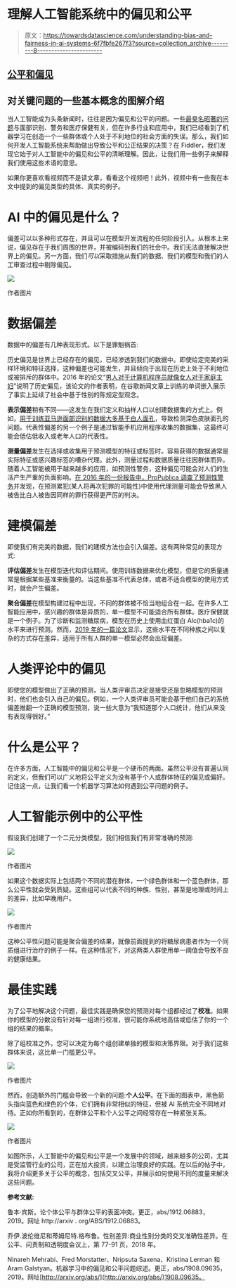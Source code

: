 # 理解人工智能系统中的偏见和公平

> 原文：<https://towardsdatascience.com/understanding-bias-and-fairness-in-ai-systems-6f7fbfe267f3?source=collection_archive---------8----------------------->

## [公平和偏见](https://towardsdatascience.com/tagged/fairness-and-bias)

## 对关键问题的一些基本概念的图解介绍

当人工智能成为头条新闻时，往往是因为偏见和公平的问题。一些[最臭名昭著的问题](https://blog.fiddler.ai/2019/11/the-never-ending-issues-around-ai-and-bias-whos-to-blame-when-ai-goes-wrong/)与面部识别、警务和医疗保健有关，但在许多行业和应用中，我们已经看到了机器学习在创造一个一些群体或个人处于不利地位的社会方面的失误。那么，我们如何开发人工智能系统来帮助做出导致公平和公正结果的决策？在 Fiddler，我们发现它始于对人工智能中的偏见和公平的清晰理解。因此，让我们用一些例子来解释我们使用这些术语的意思。

如果你更喜欢看视频而不是读文章，看看这个视频吧！此外，视频中有一些我在本文中提到的偏见类型的具体、真实的例子。

# AI 中的偏见是什么？

偏差可以以多种形式存在，并且可以在模型开发流程的任何阶段引入。从根本上来说，偏见存在于我们周围的世界，并被编码到我们的社会中。我们无法直接解决世界上的偏见。另一方面，我们*可以*采取措施从我们的数据、我们的模型和我们的人工审查过程中剔除偏见。

![](img/d8b269487fa74932bcf2bd5288f5b38f.png)

作者图片

# 数据偏差

数据中的偏差有几种表现形式。以下是罪魁祸首:

历史偏见是世界上已经存在的偏见，已经渗透到我们的数据中。即使给定完美的采样环境和特征选择，这种偏差也可能发生，并且倾向于出现在历史上处于不利地位或被排斥的群体中。2016 年的论文“[男人对于计算机程序员就像女人对于家庭主妇](https://arxiv.org/abs/1607.06520)”说明了历史偏见，该论文的作者表明，在谷歌新闻文章上训练的单词嵌入展示了事实上延续了社会中基于性别的陈规定型观念。

**表示偏差**稍有不同——这发生在我们定义和抽样人口以创建数据集的方式上。例如，[用于训练亚马逊面部识别的数据大多基于白人面孔](https://www.theverge.com/2019/1/25/18197137/amazon-rekognition-facial-recognition-bias-race-gender)，导致检测深色皮肤面孔的问题。代表性偏差的另一个例子是通过智能手机应用程序收集的数据集，这最终可能会低估低收入或老年人口的代表性。

**测量偏差**发生在选择或收集用于预测模型的特征或标签时。容易获得的数据通常是实际特征或感兴趣标签的嘈杂代理。此外，测量过程和数据质量往往因群体而异。随着人工智能被用于越来越多的应用，如预测性警务，这种偏见可能会对人们的生活产生严重的负面影响。[在 2016 年的一份报告中，ProPublica 调查了预测性警务](https://www.propublica.org/article/machine-bias-risk-assessments-in-criminal-sentencing)并发现，在预测累犯(某人将再次犯罪的可能性)中使用代理测量可能会导致黑人被告比白人被告因同样的罪行获得更严厉的判决。

# 建模偏差

即使我们有完美的数据，我们的建模方法也会引入偏差。这有两种常见的表现方式:

**评估偏差**发生在模型迭代和评估期间。使用训练数据来优化模型，但是它的质量通常是根据某些基准来衡量的。当这些基准不代表总体，或者不适合模型的使用方式时，就会产生偏差。

**聚合偏差**在模型构建过程中出现，不同的群体被不恰当地组合在一起。在许多人工智能应用中，感兴趣的群体是异质的，单一模型不可能适合所有群体。医疗保健就是一个例子。为了诊断和监测糖尿病，模型在历史上使用血红蛋白 AIc(hba1c)的水平来进行预测。然而，[2019 年的一篇论文](https://www.ncbi.nlm.nih.gov/pmc/articles/PMC7282707/)显示，这些水平在不同种族之间以复杂的方式存在差异，适用于所有人群的单一模型必然会出现偏差。

# 人类评论中的偏见

即使您的模型做出了正确的预测，当人类评审员决定是接受还是忽略模型的预测时，他们也会引入自己的偏见。例如，一个人类评审员可能会基于他们自己的系统偏差推翻一个正确的模型预测，说一些大意为“我知道那个人口统计，他们从来没有表现得很好。”

# 什么是公平？

在许多方面，人工智能中的偏见和公平是一个硬币的两面。虽然公平没有普遍认同的定义，但我们可以广义地将公平定义为没有基于个人或群体特征的偏见或偏好。记住这一点，让我们看一个机器学习算法如何遇到公平问题的例子。

# 人工智能示例中的公平性

假设我们创建了一个二元分类模型，我们相信我们有非常准确的预测:

![](img/6b91e1269ff68cc61b59ec4206ade6ee.png)

作者图片

如果这个数据实际上包括两个不同的潜在群体，一个绿色群体和一个蓝色群体，那么公平性就会受到质疑。这些组可以代表不同的种族、性别，甚至是地理或时间上的差异，比如早晚用户。

![](img/5467d63409a9239ce986eb3df30bb6b1.png)

作者图片

这种公平性问题可能是聚合偏差的结果，就像前面提到的将糖尿病患者作为一个同质组进行治疗的例子一样。在这种情况下，对这两类人群使用单一阈值会导致不良的健康结果。

# 最佳实践

为了公平地解决这个问题，最佳实践是确保您的预测对每个组都经过了**校准**。如果你的模型的分数没有针对每一组进行校准，很可能你系统地高估或低估了你的一个组的结果的概率。

除了组校准之外，您可以决定为每个组创建单独的模型和决策界限。对于我们这些群体来说，这比单一门槛更公平。

![](img/298eef657e22276a221256cf6ba2cd6c.png)

作者图片

然而，创造额外的门槛会导致一个新的问题:**个人公平**。在下面的图表中，黑色箭头指向蓝色和绿色的个体，它们拥有非常相似的特征，但被 AI 系统完全不同地对待。正如你所看到的，在群体公平和个人公平之间经常存在一种紧张关系。

![](img/e4f25401eee17fa1c51ae069af6cc4c2.png)

作者图片

如图所示，人工智能中的偏见和公平是一个发展中的领域，越来越多的公司，尤其是受监管行业的公司，正在加大投资，以建立治理良好的实践。在以后的帖子中，我将介绍更多关于公平的概念，包括交叉公平，并展示如何使用不同的度量来解决这些问题。

**参考文献:**

鲁本·宾斯。论个体公平与群体公平的表面冲突。更正，abs/1912.06883，2019。网址 http://arxiv . org/ABS/1912.06883。

乔伊.波伦维尼和蒂姆尼特.格布鲁。性别差异:商业性别分类的交叉准确性差异。在公平、问责制和透明度会议上，第 77-91 页，2018 年。

Ninareh Mehrabi、Fred Morstatter、Nripsuta Saxena、Kristina Lerman 和 Aram Galstyan。机器学习中的偏见和公平问题综述。更正，abs/1908.09635，2019。网址[http://arxiv.org/abs/](http://arxiv.org/abs/)1908.09635。